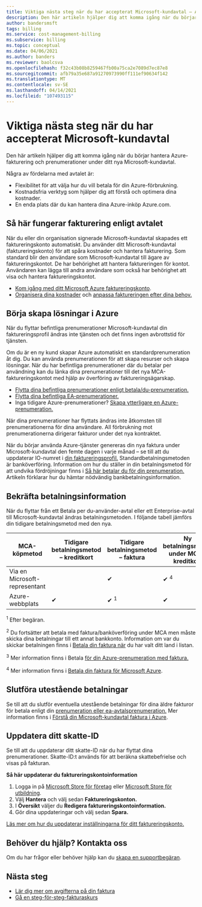 ```yaml
---
title: Viktiga nästa steg när du har accepterat Microsoft-kundavtal – Azure
description: Den här artikeln hjälper dig att komma igång när du börjar hantera Azure-fakturering och prenumerationer under ditt nya Microsoft-kundavtal.
author: bandersmsft
tags: billing
ms.service: cost-management-billing
ms.subservice: billing
ms.topic: conceptual
ms.date: 04/06/2021
ms.author: banders
ms.reviewer: baolcsva
ms.openlocfilehash: f32c43b08b8259467fb00a75ca2e7089d7ec87e8
ms.sourcegitcommit: afb79a35e687a91270973990ff111ef90634f142
ms.translationtype: MT
ms.contentlocale: sv-SE
ms.lasthandoff: 04/14/2021
ms.locfileid: "107493115"
---
```

# <a name="key-next-steps-after-accepting-your-microsoft-customer-agreement"></a>Viktiga nästa steg när du har accepterat Microsoft-kundavtal

Den här artikeln hjälper dig att komma igång när du börjar hantera Azure-fakturering och prenumerationer under ditt nya Microsoft-kundavtal.

Några av fördelarna med avtalet är:

- Flexibilitet för att välja hur du vill betala för din Azure-förbrukning.
- Kostnadsfria verktyg som hjälper dig att förstå och optimera dina kostnader.
- En enda plats där du kan hantera dina Azure-inköp Azure.com.

## <a name="how-billing-works-under-the-agreement"></a>Så här fungerar fakturering enligt avtalet

När du eller din organisation signerade Microsoft-kundavtal skapades ett faktureringskonto automatiskt. Du använder ditt Microsoft-kundavtal (faktureringskonto) för att spåra kostnader och hantera fakturering. Som standard blir den användare som Microsoft-kundavtal till ägare av faktureringskontot. De har behörighet att hantera faktureringen för kontot. Användaren kan lägga till andra användare som också har behörighet att visa och hantera faktureringskontot.

- [Kom igång med ditt Microsoft Azure faktureringskonto](../understand/mca-overview.md).
- [Organisera dina kostnader](https://www.youtube.com/watch?v=7RxTfShGHwU) och [anpassa faktureringen efter dina behov.](../manage/mca-section-invoice.md)

## <a name="start-building-your-solutions-in-azure"></a>Börja skapa lösningar i Azure

När du flyttar befintliga prenumerationer Microsoft-kundavtal din faktureringsprofil ändras inte tjänsten och det finns ingen avbrottstid för tjänsten.

Om du är en ny kund skapar Azure automatiskt en standardprenumeration åt dig. Du kan använda prenumerationen för att skapa resurser och skapa lösningar. När du har befintliga prenumerationer där du betalar per användning kan du länka dina prenumerationer till det nya MCA-faktureringskontot med hjälp av överföring av faktureringsägarskap.

- [Flytta dina befintliga prenumerationer enligt betala/du-prenumeration.](../manage/mca-request-billing-ownership.md)
- [Flytta dina befintliga EA-prenumerationer.](../manage/mca-setup-account.md)
- Inga tidigare Azure-prenumerationer? [Skapa ytterligare en Azure-prenumeration.](../manage/create-subscription.md)

När dina prenumerationer har flyttats ändras inte åtkomsten till prenumerationerna för dina användare. All förbrukning mot prenumerationerna dirigerar fakturor under det nya kontraktet.

När du börjar använda Azure-tjänster genereras din nya faktura under Microsoft-kundavtal den femte dagen i varje månad – se till att du uppdaterar IO-numret i [din faktureringsprofil.](../manage/change-azure-account-profile.md) Standardbetalningsmetoden är banköverföring. Information om hur du ställer in din betalningsmetod för att undvika fördröjningar finns i [Så här betalar du för din prenumeration.](../understand/pay-bill.md#wire-bank-details) Artikeln förklarar hur du hämtar nödvändig bankbetalningsinformation.

## <a name="confirm-payment-details"></a>Bekräfta betalningsinformation

När du flyttar från ett Betala per du-använder-avtal eller ett Enterprise-avtal till Microsoft-kundavtal ändras betalningsmetoden. I följande tabell jämförs din tidigare betalningsmetod med den nya.

| MCA-köpmetod | Tidigare betalningsmetod – kreditkort | Tidigare betalningsmetod – faktura | Ny betalningsmetod under MCA – kreditkort | Ny betalningsmetod under MCA – faktura |
| --- | --- | --- |--- |--- |
| Via en Microsoft-representant |  | ✔  |  ✔ <sup>4</sup> | ✔ <sup>2</sup> |
| Azure-webbplats | ✔ | ✔ <sup>1</sup> | ✔ | ✔ <sup>3</sup> |

<sup>1</sup> Efter begäran.

<sup>2</sup> Du fortsätter att betala med faktura/banköverföring under MCA men måste skicka dina betalningar till ett annat bankkonto. Information om var du skickar betalningen finns i [Betala din faktura när](../understand/pay-bill.md#wire-bank-details) du har valt ditt land i listan.

<sup>3</sup> Mer information finns i Betala [för din Azure-prenumeration med faktura.](../manage/pay-by-invoice.md)

<sup>4</sup> Mer information finns i [Betala din faktura för Microsoft Azure](../understand/pay-bill.md#pay-now-in-the-azure-portal).

## <a name="complete-outstanding-payments"></a>Slutföra utestående betalningar

Se till att du slutför eventuella utestående betalningar för dina [](../manage/ea-portal-enrollment-invoices.md) äldre fakturor för betala enligt din [prenumeration eller ea-avtalsprenumeration.](../understand/download-azure-invoice.md) Mer information finns i [Förstå din Microsoft-kundavtal faktura i Azure](../understand/mca-understand-your-invoice.md#billing-period).

## <a name="update-your-tax-id"></a>Uppdatera ditt skatte-ID

Se till att du uppdaterar ditt skatte-ID när du har flyttat dina prenumerationer. Skatte-ID:t används för att beräkna skattebefrielse och visas på fakturan.

**Så här uppdaterar du faktureringskontoinformation**

1. Logga in på [Microsoft Store för företag](https://businessstore.microsoft.com/) eller [Microsoft Store för utbildning](https://educationstore.microsoft.com/).
1. Välj **Hantera** och välj sedan **Faktureringskonton.**
1. I **Översikt** väljer du **Redigera faktureringskontoinformation.**
1. Gör dina uppdateringar och välj sedan **Spara.**

[Läs mer om hur du uppdaterar inställningarna för ditt faktureringskonto.](/microsoft-store/update-microsoft-store-for-business-account-settings)

## <a name="need-help-contact-us"></a>Behöver du hjälp? Kontakta oss

Om du har frågor eller behöver hjälp kan du [skapa en supportbegäran](https://go.microsoft.com/fwlink/?linkid=2083458).

## <a name="next-steps"></a>Nästa steg

- [Lär dig mer om avgifterna på din faktura](https://www.youtube.com/watch?v=e2LGZZ7GubA)
- [Gå en steg-för-steg-fakturaskurs](../understand/review-customer-agreement-bill.md)